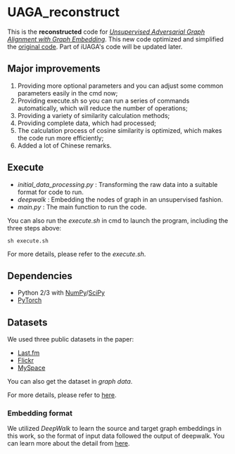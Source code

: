 # UAGA_reconstruct
This is the **reconstructed** code for *[Unsupervised Adversarial Graph Alignment with Graph Embedding](https://arxiv.org/pdf/1907.00544.pdf)*.
This new code optimized and simplified the [original code](https://github.com/ZheHanLiang/UAGA).
Part of iUAGA's code will be updated later.

## Major improvements
1. Providing more optional parameters and you can adjust some common parameters easily in the cmd now;
2. Providing execute.sh so you can run a series of commands automatically, which will reduce the number of operations;
3. Providing a variety of similarity calculation methods;
4. Providing complete data, which had processed;
5. The calculation process of cosine similarity is optimized, which makes the code run more efficiently;
6. Added a lot of Chinese remarks.

## Execute
* *initial_data_processing.py* : Transforming the raw data into a suitable format for code to run.
* *deepwalk* : Embedding the nodes of graph in an unsupervised fashion.
* *main.py* : The main function to run the code.

You can also run the *execute.sh* in cmd to launch the program, including the three steps above:
```
sh execute.sh
```
For more details, please refer to the *execute.sh*.

## Dependencies
* Python 2/3 with [NumPy](http://www.numpy.org/)/[SciPy](https://www.scipy.org/)
* [PyTorch](http://pytorch.org/)

## Datasets
We used three public datasets in the paper:
* [Last.fm](http://lfs.aminer.cn/lab-datasets/multi-sns/lastfm.tar.gz)
* [Flickr](http://lfs.aminer.cn/lab-datasets/multi-sns/livejournal.tar.gz)
* [MySpace](http://lfs.aminer.cn/lab-datasets/multi-sns/myspace.tar.gz)

You can also get the dataset in *graph data*.

For more details, please refer to [here](https://www.aminer.cn/cosnet).

### Embedding format
We utilized *DeepWalk* to learn the source and target graph embeddings in this work, so the format of input data followed the output of deepwalk. You can learn more about the detail from [here](https://github.com/phanein/deepwalk).

